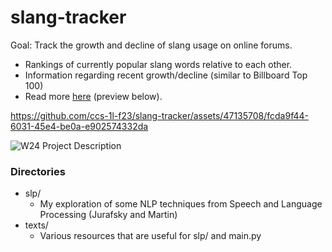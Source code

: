 # slang-tracker

Goal: Track the growth and decline of slang usage on online forums.
- Rankings of currently popular slang words relative to each other.
- Information regarding recent growth/decline (similar to Billboard Top 100)
- Read more [here](https://docs.google.com/document/d/1kXFS8nniL8kICFqFjQzA3XOBMj9tsrYLD_1oXKTfyFc/edit?usp=sharing) (preview below).

https://github.com/ccs-1l-f23/slang-tracker/assets/47135708/fcda9f44-6031-45e4-be0a-e902574332da

![W24 Project Description](https://github.com/ccs-1l-f23/slang-tracker/assets/47135708/3576469a-b375-4f2d-9ac7-9c77c9eb2e6c)

### Directories
- slp/
    - My exploration of some NLP techniques from Speech and Language Processing (Jurafsky and Martin)
- texts/
    - Various resources that are useful for slp/ and main.py
